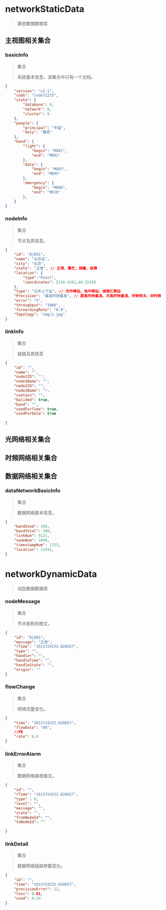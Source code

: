# 	networkStaticData

> 静态数据数据库

## 主视图相关集合

### basicInfo

> 集合
>
> 系统基本信息，该集合中只有一个文档。

```json
{
    "version": "v2.1",
    "code": "code71233",
    "state": {
        "database": 0,
        "network": 0,
        "cluster": 0
    },
    "people": {
        "principal": "牛猛",
        "duty": "娓奇"
    },
    "band": {
        "light": {
            "begin": "MD01",
            "end": "MD02"
        },
        "data": {
            "begin": "MD03",
            "end": "MD05"
        },
        "emergency": {
            "begin": "MD06",
            "end": "MD10"
        },
    }
}
```

### nodeInfo
> 集合
>
> 节点及其信息。

```json
{
    "id": "Bj001",
    "name": "北京站",
    "city": "北京",
    "state": "正常", // 正常、繁忙、拥塞、故障    
    "location": {
        "type":"Ponit",
        "coordinates": [116.4551,40.2539]
    },
    "type": "业务上下站", // 光中继站、电中继站、城域汇聚站    
    "Precision": "最高时钟基准", // 超高时钟基准、次高时钟基准、时钟网关、非时频网络节点    
    "error": "5",
    "throughput": "1000",
    "forwardingRate": "0.9",
    "Topology": "img/1.jpg"
}
```

### linkInfo

> 集合
>
> 链路及其信息

```json
{
    "id": "",
    "name": "",
    "node1ID": "",
    "node1Name": "",
    "node2ID": "",
    "node2Name": "",
    "contain": "",
    "bulided": true,
    "band": "",
    "usedForTime": true,
    "usedForData": true
    
}
```

## 光网络相关集合

## 时频网络相关集合

## 数据网络相关集合

### dataNetworkBasicInfo

> 集合
>
> 数据网络基本信息。
```json
{
    "bandUsed": 100,
    "bandTotal": 300,
    "linkNum": 9121,
    "nodeNum": 1000,
    "timestampNum": 1753,
    "location": 13541,
}
```

# networkDynamicData

> 动态数据数据库


### nodeMessage
> 集合
>
> 节点收到的报文。
```json
{
    "id": "Bj001",
    "message": "正常",
    "rTime": "1613724232.828657",
    "type": "",
    "handler": "",
    "handleTime": "",
    "handleState": "",
    "origin": ""
}
```

### flowChange

> 集合
>
> 网络流量变化。
```json
{
    "time": "1613724232.828657",
    "flowData": "80",
    //PB
    "rate": 0.9
}
```

### linkErrorAlarm
> 集合
>
> 数据网络接收报文。
```json
{
    "id": "",
    "rTime": "1613724232.828657",
    "type" : 0,
    "level": "",
    "message": "",
    "state": "",
    "fromNodeId": "",
    "toNodeId": ""
    
}
```


### linkDetail

>集合
>
>数据网络链路参数变化。

```json
{
    "id": "",
    "time": "1613724232.828657",
    "precisionError": 12,
    "loss": 0.01,
    "used": 0.59
}
```
